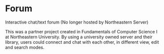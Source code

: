 # Forum
Interactive chat/text forum (No longer hosted by Northeastern Server)

This was a partner project created in Fundamentals of Computer Science I at Northeastern University. By using a university owned server 
and their library, users could connect and chat with each other, in different view, edit and search modes.
